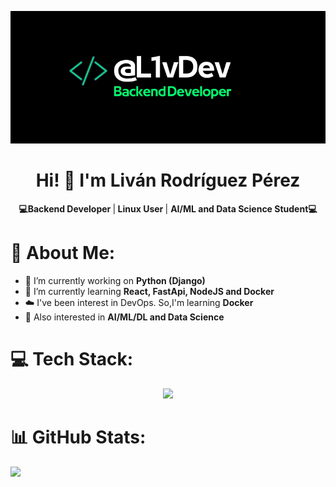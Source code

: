 ![banner](./img/banner.png)

<h1 align="center">Hi! 👋 I'm Liván Rodríguez Pérez</h1>

<p align="center">
 <b> 💻Backend Developer </b> |<b> Linux User </b>| <b> AI/ML and Data Science Student💻</b>
</p>

# 💫 About Me:
- 🔭 I’m currently working on **Python (Django)**
- 🌱 I’m currently learning **React, FastApi, NodeJS and Docker**
- ☁️ I've been interest in DevOps. So,I'm learning **Docker**
- 🚀 Also interested in **AI/ML/DL and Data Science**

# 💻 Tech Stack:
<!--tech stack icons-->
<p align="center">
  <a href="https://skillicons.dev">
    <img src="https://skillicons.dev/icons?i=py,git,github,html,css,js,postgres,mongodb,mysql,linux,postman,vscode,docker&perline=14" />
  </a>
</p>

# 📊 GitHub Stats:
![](https://github-readme-stats.vercel.app/api/top-langs/?username=L1vDev&theme=dark&hide_border=false&include_all_commits=True&count_private=True&layout=compact)




<!---->
